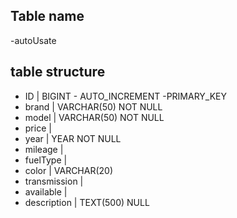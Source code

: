 ## Table name
-autoUsate

## table structure

- ID | BIGINT - AUTO_INCREMENT -PRIMARY_KEY
- brand | VARCHAR(50) NOT NULL
- model | VARCHAR(50) NOT NULL
- price | 
- year | YEAR NOT NULL
- mileage |
- fuelType |
- color | VARCHAR(20)
- transmission | 
- available | 
- description | TEXT(500) NULL